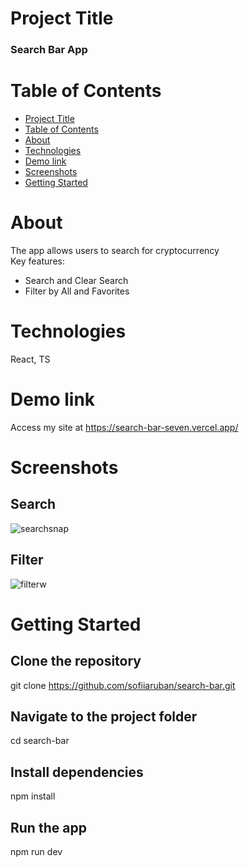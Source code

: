# Project Title

<h3>Search Bar App</h3>

# Table of Contents

- [Project Title](#project-title)
- [Table of Contents](#table-of-contents)
- [About](#about)
- [Technologies](#technologies)
- [Demo link](#demo-link)
- [Screenshots](#screenshots)
- [Getting Started](#getting-started)


# About 
The app allows users to search for cryptocurrency <br/>
Key features: 
- Search and Clear Search
- Filter by All and Favorites
  
# Technologies
React, TS

# Demo link 
Access my site at  https://search-bar-seven.vercel.app/

# Screenshots

## Search
![searchsnap](https://github.com/sofiiaruban/search-bar/assets/37212452/1d3a4944-8b89-49f0-aed6-d38c423739b3)
## Filter
![filterw](https://github.com/sofiiaruban/search-bar/assets/37212452/97c8da9c-cd64-4ae8-a3ab-dcaedefa2aa5)
# Getting Started

## Clone the repository
git clone https://github.com/sofiiaruban/search-bar.git

## Navigate to the project folder
cd search-bar

## Install dependencies
npm install

## Run the app
npm run dev



